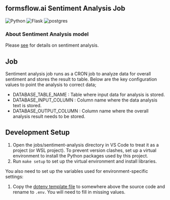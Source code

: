 ## formsflow.ai Sentiment Analysis Job

![Python](https://img.shields.io/badge/python-3.8-blue) ![Flask](https://img.shields.io/badge/Flask-2.1.3-blue) ![postgres](https://img.shields.io/badge/postgres-11.0-blue)

### About Sentiment Analysis model
Please [see](../../forms-flow-data-analysis-api/README.md) for details on sentiment analysis.

## Job
Sentiment analysis job runs as a CRON job to analyze data for overall sentiment and stores the result to table.
Below are the key configuration values to point the analysis to correct data;
- DATABASE_TABLE_NAME : Table where input data for analysis is stored.
- DATABASE_INPUT_COLUMN : Column name where the data analysis text is stored.
- DATABASE_OUTPUT_COLUMN : Column name where the overall analysis result needs to be stored.

## Development Setup

1. Open the jobs/sentiment-analysis directory in VS Code to treat it as a project (or WSL project). To prevent version clashes, set up a
virtual environment to install the Python packages used by this project.
2. Run `make setup` to set up the virtual environment and install libraries.

You also need to set up the variables used for environment-specific settings:
1. Copy the [dotenv template file](.env.template) to somewhere above the source code and rename to `.env`. You will need to fill in missing values.

